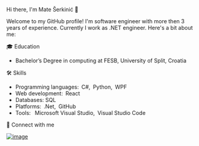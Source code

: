 Hi there, I'm Mate Šerkinić 👋

Welcome to my GitHub profile! I'm software engineer with more then 3 years of experience. 
Currently I work as .NET engineer. Here's a bit about me:

🎓 Education
  
  - Bachelor’s Degree in computing at FESB, University of Split, Croatia

🛠️ Skills

  - Programming languages: C#, Python, WPF
  - Web development: React
  - Databases: SQL
  - Platforms: .Net, GitHub
  - Tools:  Microsoft Visual Studio, Visual Studio Code

💬 Connect with me

[![image](https://github.com/user-attachments/assets/969ea563-2243-458b-a5b9-11d5a9601964)][1]

[1]: https://www.linkedin.com/in/mate-%C5%A1erkini%C4%87-a73124253?lipi=urn%3Ali%3Apage%3Ad_flagship3_profile_view_base_contact_details%3BaGezt1eZQe%2B2bei%2FlCRn%2Bw%3D%3D

